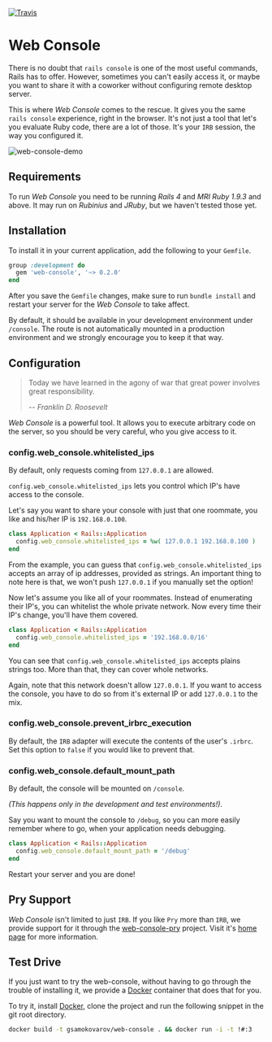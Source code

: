 [![Travis](https://travis-ci.org/gsamokovarov/web-console.png)](https://travis-ci.org/gsamokovarov/web-console)

Web Console
===========

There is no doubt that `rails console` is one of the most useful commands,
Rails has to offer. However, sometimes you can't easily access it, or maybe
you want to share it with a coworker without configuring remote desktop
server.

This is where _Web Console_ comes to the rescue. It gives you the same
`rails console` experience, right in the browser. It's not just a tool that
let's you evaluate Ruby code, there are a lot of those. It's your `IRB`
session, the way you configured it.

![web-console-demo](http://f.cl.ly/items/1b2E2C052g1v1A233N0g/web-console-demo.png)

Requirements
------------

To run _Web Console_ you need to be running _Rails 4_ and _MRI Ruby 1.9.3_ and
above. It may run on _Rubinius_ and _JRuby_, but we haven't tested those yet.

Installation
------------

To install it in your current application, add the following to your `Gemfile`.

```ruby
group :development do
  gem 'web-console', '~> 0.2.0'
end
```

After you save the `Gemfile` changes, make sure to run `bundle install` and
restart your server for the _Web Console_ to take affect.

By default, it should be available in your development environment under
`/console`. The route is not automatically mounted in a production environment
and we strongly encourage you to keep it that way.

Configuration
-------------

> Today we have learned in the agony of war that great power involves great
> responsibility.
>
> -- <cite>Franklin D. Roosevelt</cite>

_Web Console_ is a powerful tool. It allows you to execute arbitrary code on
the server, so you should be very careful, who you give access to it.

### config.web_console.whitelisted_ips

By default, only requests coming from `127.0.0.1` are allowed.

`config.web_console.whitelisted_ips` lets you control which IP's have access to
the console.

Let's say you want to share your console with just that one roommate, you like
and his/her IP is `192.168.0.100`.

```ruby
class Application < Rails::Application
  config.web_console.whitelisted_ips = %w( 127.0.0.1 192.168.0.100 )
end
```

From the example, you can guess that `config.web_console.whitelisted_ips`
accepts an array of ip addresses, provided as strings. An important thing to
note here is that, we won't push `127.0.0.1` if you manually set the option!

Now let's assume you like all of your roommates. Instead of enumerating their
IP's, you can whitelist the whole private network. Now every time their IP's
change, you'll have them covered.

```ruby
class Application < Rails::Application
  config.web_console.whitelisted_ips = '192.168.0.0/16'
end
```

You can see that `config.web_console.whitelisted_ips` accepts plains strings
too. More than that, they can cover whole networks.

Again, note that this network doesn't allow `127.0.0.1`.  If you want to access
the console, you have to do so from it's external IP or add `127.0.0.1` to the
mix.

### config.web_console.prevent_irbrc_execution

By default, the `IRB` adapter will execute the contents of the user's `.irbrc`.
Set this option to `false` if you would like to prevent that.

### config.web_console.default_mount_path

By default, the console will be mounted on `/console`.

_(This happens only in the development and test environments!)_.

Say you want to mount the console to `/debug`, so you can more easily remember
where to go, when your application needs debugging.

```ruby
class Application < Rails::Application
  config.web_console.default_mount_path = '/debug'
end
```

Restart your server and you are done!

Pry Support
-----------

_Web Console_ isn't limited to just `IRB`. If you like `Pry` more than `IRB`,
we provide support for it through the [web-console-pry] project. Visit it's
[home page][web-console-pry] for more information.

Test Drive
----------

If you just want to try the web-console, without having to go through the
trouble of installing it, we provide a [Docker] container that does that for
you.

To try it, install [Docker], clone the project and run the following snippet in
the git root directory.

```bash
docker build -t gsamokovarov/web-console . && docker run -i -t !#:3
```

  [web-console-pry]: https://github.com/gsamokovarov/web-console-pry
  [Docker]: http://www.docker.io/
